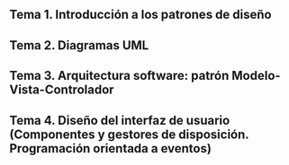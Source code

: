 ## Tema 1. Introducción a los patrones de diseño
## Tema 2. Diagramas UML
## Tema 3. Arquitectura software: patrón Modelo-Vista-Controlador
## Tema 4. Diseño del interfaz de usuario (Componentes y gestores de disposición. Programación orientada a eventos)
